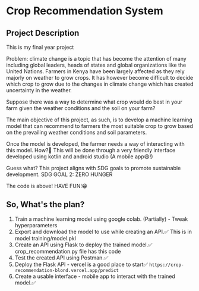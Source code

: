 # Crop Recommendation System

## Project Description
This is my final year project

Problem: climate change is a topic that has become the attention of many including global leaders, heads of states and global organizations like the United Nations. Farmers in Kenya have been largely affected as they rely majorly on weather to grow crops. It has however become difficult to decide which crop to grow due to the changes in climate change which has created uncertainty in the weather.

Suppose there was a way to determine what crop would do best in your farm given the weather conditions and the soil on your farm?

The main objective of this project, as such, is to develop a machine learning model that can recommend to farmers the most suitable crop to grow based on the prevailing weather conditions and soil parameters.

Once the model is developed, the farmer needs a way of interacting with this model. How?🤔 This will be done through a very friendly interface developed using kotlin and android studio (A mobile app😃!)

Guess what? This project aligns with SDG goals to promote sustainable development. SDG GOAL 2: ZERO HUNGER


The code is above! HAVE FUN!😁

## So, What's the plan?
1. Train a machine learning model using google colab. (Partially) - Tweak hyperparameters
2. Export and download the model to use while creating an API.✅ This is in model training/model.pkl
2. Create an API using Flask to deploy the trained model.✅ crop_recommendation.py file has this code
3. Test the created API using Postman.✅
4. Deploy the Flask API - vercel is a good place to start✅
   `https://crop-recommendation-blond.vercel.app/predict`
6. Create a usable interface - mobile app to interact with the trained model.✅
